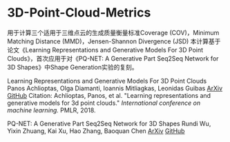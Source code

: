 # 3D-Point-Cloud-Metrics

用于计算三个适用于三维点云的生成质量衡量标准Coverage (COV)，Minimum Matching Distance (MMD)，Jensen-Shannon Divergence (JSD)
本计算基于论文《Learning Representations and Generative Models For 3D Point Clouds》，首次应用于对《PQ-NET: A Generative Part Seq2Seq Network for 3D Shapes》中Shape Generation实验的复刻。

Learning Representations and Generative Models For 3D Point Clouds
Panos Achlioptas, Olga Diamanti, Ioannis Mitliagkas, Leonidas Guibas
[ArXiv](https://arxiv.org/abs/1707.02392) [GitHub](https://github.com/optas/latent_3d_points)
Citation: Achlioptas, Panos, et al. "Learning representations and generative models for 3d point clouds." *International conference on machine learning.* PMLR, 2018.

PQ-NET: A Generative Part Seq2Seq Network for 3D Shapes
Rundi Wu, Yixin Zhuang, Kai Xu, Hao Zhang, Baoquan Chen
[ArXiv](https://arxiv.org/abs/1911.10949) [GitHub](https://github.com/ChrisWu1997/PQ-NET)
